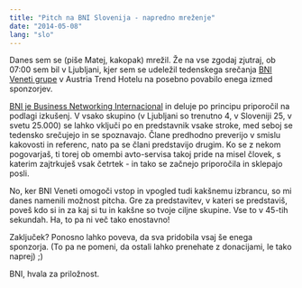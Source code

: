 ```yaml
---
title: "Pitch na BNI Slovenija - napredno mreženje"
date: "2014-05-08"
lang: "slo"
---
```


Danes sem se (piše Matej, kakopak) mrežil. Že na vse zgodaj zjutraj, ob 07:00 sem bil v Ljubljani, kjer sem se udeležil tedenskega srečanja [BNI Veneti grupe](http://www.bni-slovenia.com/coregroupdetails.php?coreGroupId=11349&t=e21a2393f02c2c63b33e1b8ab09ee465af1a120117f90a5a5d69eeb2a4176de1&name=Veneti "BNI Veneti") v Austria Trend Hotelu na posebno povabilo enega izmed sponzorjev.

[BNI je Business Networking Internacional](http://www.bni-slovenia.com/ "BNI Slovenija") in deluje po principu priporočil na podlagi izkušenj. V vsako skupino (v Ljubljani so trenutno 4, v Sloveniji 25, v svetu 25.000) se lahko vključi po en predstavnik vsake stroke, med seboj se tedensko srečujejo in se spoznavajo. Člane predhodno preverijo v smislu kakovosti in referenc, nato pa se člani predstavijo drugim. Ko se z nekom pogovarjaš, ti torej ob omembi avto-servisa takoj pride na misel človek, s katerim zajtrkuješ vsak četrtek - in tako se začnejo priporočila in sklepajo posli.

No, ker BNI Veneti omogoči vstop in vpogled tudi kakšnemu izbrancu, so mi danes namenili možnost pitcha. Gre za predstavitev, v kateri se predstaviš, poveš kdo si in za kaj si tu in kakšne so tvoje ciljne skupine. Vse to v 45-tih sekundah. Ha, to pa ni več tako enostavno!

Zaključek? Ponosno lahko poveva, da sva pridobila vsaj še enega sponzorja. (To pa ne pomeni, da ostali lahko prenehate z donacijami, le tako naprej) ;)

BNI, hvala za priložnost.
